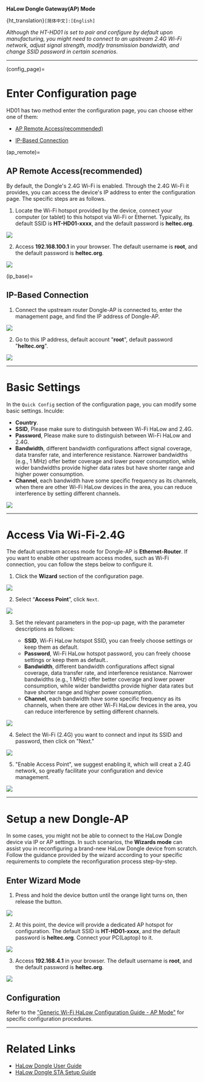 **HaLow Dongle Gateway(AP) Mode**

{ht_translation}`[简体中文]:[English]`

*Although the HT-HD01 is set to pair and configure by default upon manufacturing, you might need to connect to an upstream 2.4G Wi-Fi network, adjust signal strength, modify transmission bandwidth, and change SSID password in certain scenarios*.

------------------------------------

(config_page)=
# Enter Configuration page

HD01 has two method enter the configuration page, you can choose either one of them:

- [AP Remote Access(recommended)](ap_remote)

- [IP-Based Connection](ip_base)

(ap_remote)=
## AP Remote Access(recommended)
By default, the Dongle's 2.4G Wi-Fi is enabled. Through the 2.4G Wi-Fi it provides, you can access the device's IP address to enter the configuration page. The specific steps are as follows.

1. Locate the Wi-Fi hotspot provided by the device, connect your computer (or tablet) to this hotspot via Wi-Fi or Ethernet. Typically, its default SSID is **HT-HD01-xxxx**, and the default password is **heltec.org**.

![](img/ap/09.png)

2. Access **192.168.100.1** in your browser. The default username is **root**, and the default password is **heltec.org**.

![](img/09.png)

(ip_base)=
## IP-Based Connection

1. Connect the upstream router Dongle-AP is connected to, enter the management page, and find the IP address of Dongle-AP.

![](img/08.png)
        
2. Go to this IP address, default account "**root**", default password "**heltec.org**".
   
![](img/09.png)     

-----------------------------

# Basic Settings
In the `Quick Config` section of the configuration page, you can modify some basic settings. Inculde:

- **Country**.
- **SSID**, Please make sure to distinguish between Wi-Fi HaLow and 2.4G.
- **Password**, Please make sure to distinguish between Wi-Fi HaLow and 2.4G.
- **Bandwidth**, different bandwidth configurations affect signal coverage, data transfer rate, and interference resistance. Narrower bandwidths (e.g., 1 MHz) offer better coverage and lower power consumption, while wider bandwidths provide higher data rates but have shorter range and higher power consumption.
- **Channel**, each bandwidth have some specific frequency as its channels, when there are other Wi-Fi HaLow devices in the area, you can reduce interference by setting different channels.

![](img/ap/11.png)

--------------------------

# Access Via Wi-Fi-2.4G
The default upstream access mode for Dongle-AP is **Ethernet-Router**. If you want to enable other upstream access modes, such as Wi-Fi connection, you can follow the steps below to configure it.
1. Click the **Wizard** section of the configuration page.

![](img/ap/12.png)

2. Select “**Access Point**”, click `Next`.

![](img/ap/03.png)

3. Set the relevant parameters in the pop-up page, with the parameter descriptions as follows:

   - **SSID**, Wi-Fi HaLow hotspot SSID, you can freely choose settings or keep them as default.
   - **Password**, Wi-Fi HaLow hotspot password, you can freely choose settings or keep them as default..
   - **Bandwidth**, different bandwidth configurations affect signal coverage, data transfer rate, and interference resistance. Narrower bandwidths (e.g., 1 MHz) offer better coverage and lower power consumption, while wider bandwidths provide higher data rates but have shorter range and higher power consumption.
   - **Channel**, each bandwidth have some specific frequency as its channels, when there are other Wi-Fi HaLow devices in the area, you can reduce interference by setting different channels.

![](img/ap/04.png)

4. Select the Wi-Fi (2.4G) you want to connect and input its SSID and password, then click on "Next."

![](img/ap/08.png)

5. "Enable Access Point", we suggest enabling it, which will creat a 2.4G network, so greatly facilitate your configuration and device management.

![](img/10.png)

------------------------------------------

# Setup a new Dongle-AP
In some cases, you might not be able to connect to the HaLow Dongle device via IP or AP settings. In such scenarios, the **Wizards mode** can assist you in reconfiguring a brand-new HaLow Dongle device from scratch. Follow the guidance provided by the wizard according to your specific requirements to complete the reconfiguration process step-by-step.
## Enter Wizard Mode 
1. Press and hold the device button until the orange light turns on, then release the button.

![](img/07.jpg)

2. At this point, the device will provide a dedicated AP hotspot for configuration. The default SSID is **HT-HD01-xxxx**, and the default password is **heltec.org**. Connect your PC(Laptop) to it.

![](img/ap/09.png)

3. Access **192.168.4.1** in your browser. The default username is **root**, and the default password is **heltec.org**.

![](img/09.png)

## Configuration

Refer to the ["Generic Wi-Fi HaLow Configuration Guide - AP Mode"](https://docs.heltec.org/en/wifi_halow/halow_guide/gateway.html) for specific configuration procedures.

------------------------------------------------------

# Related Links
- [HaLow Dongle User Guide](https://docs.heltec.org/en/wifi_halow/ht-hd01/index.html)
- [HaLow Dongle STA Setup Guide](https://docs.heltec.org/en/wifi_halow/ht-hd01/sta.html)